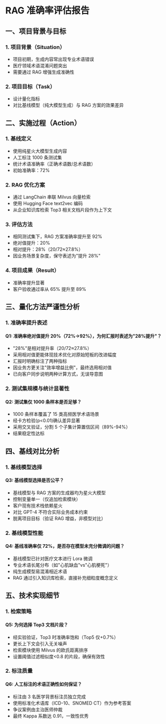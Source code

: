 # RAG 准确率评估报告

## 一、项目背景与目标

### 1. 项目背景（Situation）
- 项目初期，生成内容常出现专业术语错误
- 医疗领域术语混淆问题突出
- 需要通过 RAG 增强生成准确性

### 2. 项目目标（Task）
- 设计量化指标
- 对比基线模型（纯大模型生成）与 RAG 方案的效果差异

## 二、实施过程（Action）

### 1. 基线定义
- 使用纯星火大模型生成内容
- 人工标注 1000 条测试集
- 统计术语准确率（正确术语数/总术语数）
- 初始准确率：72%

### 2. RAG 优化方案
- 通过 LangChain 串联 Milvus 向量检索
- 使用 Hugging Face text2vec 编码
- 从企业知识库检索 Top3 相关文档片段作为上下文

### 3. 评估方法
- 相同测试集下，RAG 方案准确率提升至 92%
- 绝对值提升：20%
- 相对提升：28%（20/72≈27.8%）
- 因业务场景复杂度，保守表述为"提升 28%"

### 4. 项目成果（Result）
- 准确率提升显著
- 客户验收通过率从 65% 提升至 89%

## 三、量化方法严谨性分析

### 1. 准确率提升表述
#### Q1: 准确率绝对值提升 20%（72%→92%），为何汇报时表述为"28%提升"？
- "28%"是相对提升率（20/72≈27.8%）
- 采用相对值更能体现技术优化对原始短板的改进幅度
- 汇报时明确标注了两种指标
- 因业务方更关注"效率增益比例"，最终选用相对值
- 已向客户同步说明两种计算方式，无误导意图

### 2. 测试集规模与统计显著性
#### Q2: 测试集仅 1000 条样本是否足够？
- 1000 条样本覆盖了 15 类高频医学术语场景
- 经卡方检验(p<0.01)确认差异显著
- 采用交叉验证，分割 5 个子集计算置信区间（89%-94%）
- 结果稳定性达标

## 四、基线对比分析

### 1. 基线模型选择
#### Q3: 基线模型选择是否公平？
- 基线模型与 RAG 方案的生成器均为星火大模型
- 控制变量单一（仅追加检索模块）
- 客户现有技术栈依赖星火
- 对比 GPT-4 不符合实际业务成本约束
- 脱离项目目标（验证 RAG 增益，非模型对比）

### 2. 基线模型性能
#### Q4: 基线准确率仅 72%，是否存在模型未充分微调的问题？
- 基线模型已针对医疗文本进行 Lora 微调
- 专业术语长尾分布（如"心肌缺血"vs"心肌梗死"）
- 纯生成模型易混淆相近术语
- RAG 通过引入知识库检索，直接补充细粒度概念定义

## 五、技术实现细节

### 1. 检索策略
#### Q5: 为何选择 Top3 文档片段？
- 经实验验证，Top3 时准确率饱和（Top5 仅+0.7%）
- 更长上下文会引入无关噪声
- 检索模块使用 Milvus 的欧氏距离排序
- 设置阈值过滤相似度<0.8 的片段，确保有效性

### 2. 标注质量
#### Q6: 人工标注的术语正确性如何保证？
- 标注由 3 名医学背景标注员独立完成
- 使用标准化术语库（ICD-10、SNOMED CT）作为参考答案
- 争议案例由主治医师仲裁
- 最终 Kappa 系数达 0.91，一致性优秀